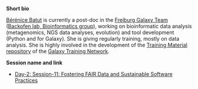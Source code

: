 **Short bio**

[Bérénice Batut](http://research.bebatut.fr/) is currently a post-doc in the [Freiburg Galaxy Team](http://www.bioinf.uni-freiburg.de/Galaxy/index.html?en) ([Backofen lab, Bioinformatics group](http://www.bioinf.uni-freiburg.de/index.html?en)), working on bioinformatic data analysis (metagenomics, NGS data analyses, evolution) and tool development (Python and for Galaxy). She is giving regularly training, mostly on data analysis. She is highly involved in the development of the [Training Material repository](http://galaxyproject.github.io/training-material/) of the [Galaxy Training Network](https://new.galaxyproject.org/teach/gtn/). 

**Session name and link**

- [Day-2: Session-11: Fostering FAIR Data and Sustainable Software Practices](https://github.com/carpentries/carpentrycon/blob/master/Sessions/2018-05-31/11-Breakout-11-Fostering-FAIR-Data-And-Sustainable-Software-Practices/Abstract.md)